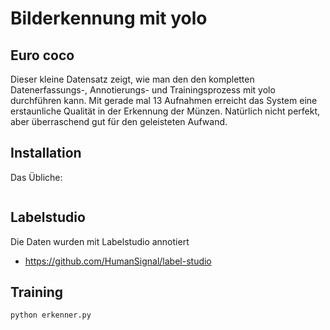 # Bilderkennung mit yolo


## Euro coco

Dieser kleine Datensatz zeigt, wie man den den kompletten Datenerfassungs-, Annotierungs- und Trainingsprozess mit yolo durchführen kann.
Mit gerade mal 13 Aufnahmen erreicht das System eine erstaunliche Qualität in der Erkennung der Münzen. Natürlich nicht perfekt,
aber überraschend gut für den geleisteten Aufwand.

## Installation

Das Übliche:

```

```


## Labelstudio

Die Daten wurden mit Labelstudio annotiert

- https://github.com/HumanSignal/label-studio

## Training

```
python erkenner.py

```



